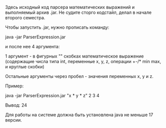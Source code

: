 Здесь исходный код парсера математических выражений и выполняемый архив .jar. Не судите сторго кодстайл, делал в начале второго семестра.
<p>
Чтобы запустить .jar, нужно прописать команду:
<p>
java -jar ParserExpression.jar
<p>
и после нее 4 аргумента:
<p>
1 аргумент - в фигурных "" скобках математическое выражение (содержащие числа типа int, переменные x, y, z, операции +-/* min max, и круглые скобки)
<p>
Остальные аргументы через пробел - значения переменных x, y и z.
<p>
Пример:
<p>
java -jar ParserExpression.jar "x * y * z" 2 3 4
<p>
Вывод: 24
<p>
<p>
Для работы на системе должна быть установлена java не меньше 17 версии.
